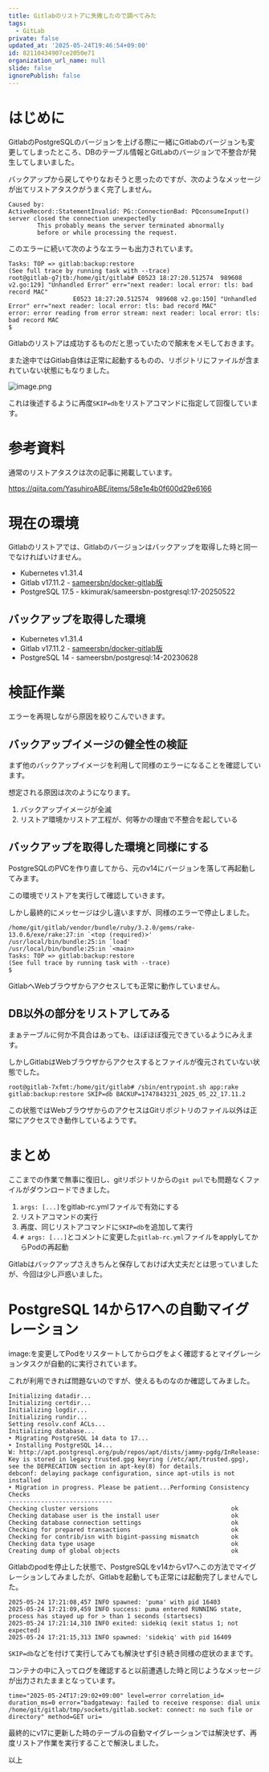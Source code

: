 ```yaml
---
title: Gitlabのリストアに失敗したので調べてみた
tags:
  - GitLab
private: false
updated_at: '2025-05-24T19:46:54+09:00'
id: 82110434907ce2050e71
organization_url_name: null
slide: false
ignorePublish: false
---
```

# はじめに

GitlabのPostgreSQLのバージョンを上げる際に一緒にGitlabのバージョンも変更してしまったところ、DBのテーブル情報とGitLabのバージョンで不整合が発生してしまいました。

バックアップから戻してやりなおそうと思ったのですが、次のようなメッセージが出てリストアタスクがうまく完了しません。

```
Caused by:                                                                                                                      
ActiveRecord::StatementInvalid: PG::ConnectionBad: PQconsumeInput() server closed the connection unexpectedly                   
        This probably means the server terminated abnormally                                                                    
        before or while processing the request.
```

このエラーに続いて次のようなエラーも出力されています。

```
Tasks: TOP => gitlab:backup:restore
(See full trace by running task with --trace)
root@gitlab-g7jtb:/home/git/gitlab# E0523 18:27:20.512574  989608 v2.go:129] "Unhandled Error" err="next reader: local error: tls: bad record MAC"
                  E0523 18:27:20.512574  989608 v2.go:150] "Unhandled Error" err="next reader: local error: tls: bad record MAC"
error: error reading from error stream: next reader: local error: tls: bad record MAC
$
```

Gitlabのリストアは成功するものだと思っていたので顛末をメモしておきます。

また途中ではGitlab自体は正常に起動するものの、リポジトリにファイルが含まれていない状態にもなりました。

![image.png](https://qiita-image-store.s3.ap-northeast-1.amazonaws.com/0/78296/9a5c9663-48f6-4327-9114-9305aa8c6651.png)

これは後述するように再度``SKIP=db``をリストアコマンドに指定して回復しています。

# 参考資料

通常のリストアタスクは次の記事に掲載しています。

https://qiita.com/YasuhiroABE/items/58e1e4b0f600d29e6166

# 現在の環境

Gitlabのリストアでは、Gitlabのバージョンはバックアップを取得した時と同一でなければいけません。

* Kubernetes v1.31.4
* Gitlab v17.11.2 - [sameersbn/docker-gitlab版](https://github.com/sameersbn/docker-gitlab)
* PostgreSQL 17.5 - kkimurak/sameersbn-postgresql:17-20250522

## バックアップを取得した環境

* Kubernetes v1.31.4
* Gitlab v17.11.2 - [sameersbn/docker-gitlab版](https://github.com/sameersbn/docker-gitlab)
* PostgreSQL 14 - sameersbn/postgresql:14-20230628

# 検証作業

エラーを再現しながら原因を絞りこんでいきます。

## バックアップイメージの健全性の検証

まず他のバックアップイメージを利用して同様のエラーになることを確認しています。

想定される原因は次のようになります。

1. バックアップイメージが全滅
2. リストア環境かリストア工程が、何等かの理由で不整合を起している

## バックアップを取得した環境と同様にする

PostgreSQLのPVCを作り直してから、元のv14にバージョンを落して再起動してみます。

この環境でリストアを実行して確認していきます。

しかし最終的にメッセージは少し違いますが、同様のエラーで停止しました。

```
/home/git/gitlab/vendor/bundle/ruby/3.2.0/gems/rake-13.0.6/exe/rake:27:in `<top (required)>'
/usr/local/bin/bundle:25:in `load'
/usr/local/bin/bundle:25:in `<main>
Tasks: TOP => gitlab:backup:restore
(See full trace by running task with --trace)
$
```

GitlabへWebブラウザからアクセスしても正常に動作していません。

##  DB以外の部分をリストアしてみる

まぁテーブルに何か不具合はあっても、ほぼほぼ復元できているようにみえます。

しかしGitlabはWebブラウザからアクセスするとファイルが復元されていない状態でした。

```
root@gitlab-7xfmt:/home/git/gitlab# /sbin/entrypoint.sh app:rake gitlab:backup:restore SKIP=db BACKUP=1747843231_2025_05_22_17.11.2
```

この状態ではWebブラウザからのアクセスはGitリポジトリのファイル以外は正常にアクセスでき動作しているようです。

# まとめ

ここまでの作業で無事に復旧し、gitリポジトリからの``git pul``でも問題なくファイルがダウンロードできました。

1. ``args: [...]``をgitlab-rc.ymlファイルで有効にする
2. リストアコマンドの実行 
3. 再度、同じリストアコマンドに``SKIP=db``を追加して実行
4. ``# args: [...]``とコメントに変更した``gitlab-rc.yml``ファイルをapplyしてからPodの再起動

Gitlabはバックアップさえきちんと保存しておけば大丈夫だとは思っていましたが、今回は少し戸惑いました。

# PostgreSQL 14から17への自動マイグレーション

image:を変更してPodをリスタートしてからログをよく確認するとマイグレーションタスクが自動的に実行されています。

これが利用できれば問題ないのですが、使えるものなのか確認してみました。

```text:
Initializing datadir...
Initializing certdir...
Initializing logdir...
Initializing rundir...
Setting resolv.conf ACLs...
Initializing database...
‣ Migrating PostgreSQL 14 data to 17...
‣ Installing PostgreSQL 14...
W: http://apt.postgresql.org/pub/repos/apt/dists/jammy-pgdg/InRelease: Key is stored in legacy trusted.gpg keyring (/etc/apt/trusted.gpg), see the DEPRECATION section in apt-key(8) for details.
debconf: delaying package configuration, since apt-utils is not installed
‣ Migration in progress. Please be patient...Performing Consistency Checks
-----------------------------
Checking cluster versions                                     ok
Checking database user is the install user                    ok
Checking database connection settings                         ok
Checking for prepared transactions                            ok
Checking for contrib/isn with bigint-passing mismatch         ok
Checking data type usage                                      ok
Creating dump of global objects                               ok
```

Gitlabのpodを停止した状態で、PostgreSQLをv14からv17へこの方法でマイグレーションしてみましたが、Gitlabを起動しても正常には起動完了しませんでした。

```
2025-05-24 17:21:08,457 INFO spawned: 'puma' with pid 16403
2025-05-24 17:21:09,459 INFO success: puma entered RUNNING state, process has stayed up for > than 1 seconds (startsecs)
2025-05-24 17:21:14,310 INFO exited: sidekiq (exit status 1; not expected)
2025-05-24 17:21:15,313 INFO spawned: 'sidekiq' with pid 16409
```

``SKIP=db``などを付けて実行してみても解決せず引き続き同様の症状のままです。

コンテナの中に入ってログを確認すると以前遭遇した時と同じようなメッセージが出力されたままとなっています。

```
time="2025-05-24T17:29:02+09:00" level=error correlation_id= duration_ms=0 error="badgateway: failed to receive response: dial unix /home/git/gitlab/tmp/sockets/gitlab.socket: connect: no such file or directory" method=GET uri=
 ```
 
最終的にv17に更新した時のテーブルの自動マイグレーションでは解決せず、再度リストア作業を実行することで解決しました。
 
以上

